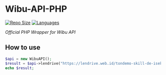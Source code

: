 # Wibu-API-PHP
[![Repo Size](https://img.shields.io/github/repo-size/zYxDevs/wibu-api-php?style=flat-square)](https://github.com/zYxDevs/wibu-api-php)  [![Languages](https://img.shields.io/github/languages/top/zYxDevs/wibu-api-php?style=flat-square)](https://github.com/zYxDevs/wibu-api-php)

_Official PHP Wrapper for Wibu API_

## How to use
```php
$api = new WibuAPI();
$result = $api->lendrive("https://lendrive.web.id/tondemo-skill-de-isekai-hourou-meshi-ep-04-dual-subs-x265-hevc-subtitle-indonesia-english");
echo $result;
```
